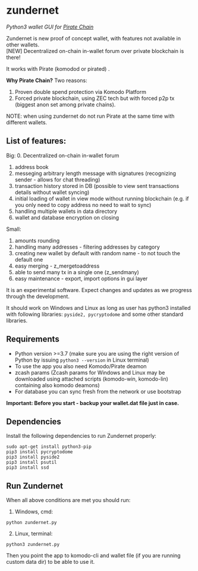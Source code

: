 # zundernet
_Python3 wallet GUI for [Pirate Chain](https://pirate.black/)_

Zundernet is new proof of concept wallet, with features not available in other wallets.  
[NEW] Decentralized on-chain in-wallet forum over private blockchain is there!

It works with Pirate (komodod or pirated) .

**Why Pirate Chain?** Two reasons:
1. Proven double spend protection via Komodo Platform
2. Forced private blockchain, using ZEC tech but with forced p2p tx (biggest anon set among private chains).

NOTE: when using zundernet do not run Pirate at the same time with different wallets.

## List of features:

Big:
0. Decentralized on-chain in-wallet forum
1. address book
2. messeging arbitrary length message with signatures (recognizing sender - allows for chat threading)
3. transaction history stored in DB (possible to view sent transactions details without wallet syncing)
4. initial loading of wallet in view mode without running blockchain (e.g. if you only need to copy address no need to wait to sync)
5. handling multiple wallets in data directory
6. wallet and database encryption on closing

Small:
1. amounts rounding
2. handling many addresses - filtering addresses by category
3. creating new wallet by default with random name - to not touch the default one
4. easy merging - z_mergetoaddress
5. able to send many tx in a single one (z_sendmany)
6. easy maintenance - export, import options in gui layer



It is an experimental software. Expect changes and updates as we progress through the development.

It should work on Windows and Linux as long as user has python3 installed with following libraries: `pyside2, pycryptodome` and some other standard libraries.

## Requirements

- Python version >=3.7 (make sure you are using the right version of Python by issuing `python3 --version` in Linux terminal)
- To use the app you also need Komodo/Pirate deamon
- zcash params (Zcash params for Windows and Linux may be downloaded using attached scripts (komodo-win, komodo-lin) containing also komodo deamons)
- For database you can sync fresh from the network or use bootstrap

**Important: Before you start - backup your wallet.dat file just in case.**

## Dependencies
Install the following dependencies to run Zundernet properly:
```shell
sudo apt-get install python3-pip
pip3 install pycryptodome
pip3 install pyside2
pip3 install psutil
pip3 install ssd
```
## Run Zundernet
When all above conditions are met you should run:

1. Windows, cmd:
```shell
python zundernet.py
```
2. Linux, terminal:
```shell
python3 zundernet.py
```
Then you point the app to komodo-cli and wallet file (if you are running custom data dir) to be able to use it.
